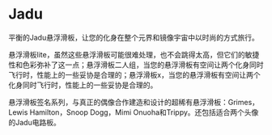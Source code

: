 # Jadu

平衡的Jadu悬浮滑板，让您的化身在整个元界和镜像宇宙中以时尚的方式旅行。

悬浮滑板lite，虽然这些悬浮滑板可能很难处理，也不会跳得太高，但它们的敏捷性和色彩弥补了这一点；悬浮滑板二人组，当您的悬浮滑板有空间让两个化身同时飞行时，性能上的一些妥协是合理的；悬浮滑板x，当您的悬浮滑板有空间让两个化身同时飞行时，性能上的一些妥协是合理的。

悬浮滑板签名系列，与真正的偶像合作建造和设计的超稀有悬浮滑板：Grimes，Lewis Hamilton，Snoop Dogg，Mimi Onuoha和Trippy。还包括适合两个头像的Jadu电路板。
